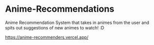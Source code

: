 # Anime-Recommendations
Anime Recommendation System that takes in animes from the user and spits out suggestions of new animes to watch! :D

https://anime-recommenders.vercel.app/
